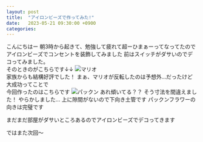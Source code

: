 ```yaml
---
layout: post
title:  "アイロンビーズで作ってみた!"
date:   2023-05-21 09:30:00 +0900
categories: 
---
```

こんにちはー
朝3時から起きて、勉強して疲れて超ーひまぁーってなってたのでアイロンビーズでコンセントを装飾してみました
前はスイッチがダサいのでデコってみました。  
そのときのがこちらです↓↓
![マリオ](/assets/images/IMG20230521090901.jpg)  
家族からも結構好評でした！
まぁ、マリオが反転したのは予想外...だったけど大成功ってことで  
今回作ったのはこちらです
![パックン](/assets/images/IMG20230521091403.jpg)
あれ傾いてる？？
そう寸法を間違えました！
やらかしました...
上に隙間がないので下向き土管です
パックンフラワーの向きは完璧です  

まだまだ部屋がダサいところあるのでアイロンビーズでデコってきます  

ではまた次回～

